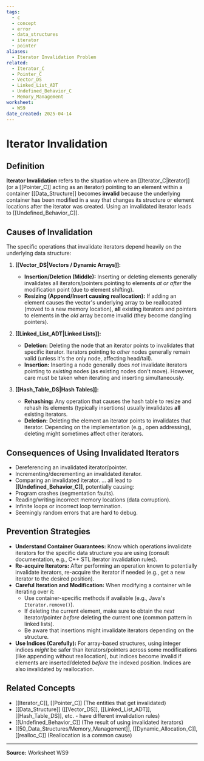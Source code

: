 ```yaml
---
tags:
  - c
  - concept
  - error
  - data_structures
  - iterator
  - pointer
aliases:
  - Iterator Invalidation Problem
related:
  - Iterator_C
  - Pointer_C
  - Vector_DS
  - Linked_List_ADT
  - Undefined_Behavior_C
  - Memory_Management
worksheet:
  - WS9
date_created: 2025-04-14
---
```

# Iterator Invalidation

## Definition

**Iterator Invalidation** refers to the situation where an [[Iterator_C|iterator]] (or a [[Pointer_C]] acting as an iterator) pointing to an element within a container [[Data_Structure]] becomes **invalid** because the underlying container has been modified in a way that changes its structure or element locations after the iterator was created. Using an invalidated iterator leads to [[Undefined_Behavior_C]].

## Causes of Invalidation

The specific operations that invalidate iterators depend heavily on the underlying data structure:

1.  **[[Vector_DS|Vectors / Dynamic Arrays]]:**
    -   **Insertion/Deletion (Middle):** Inserting or deleting elements generally invalidates all iterators/pointers pointing to elements *at or after* the modification point (due to element shifting).
    -   **Resizing (Append/Insert causing reallocation):** If adding an element causes the vector's underlying array to be reallocated (moved to a new memory location), **all** existing iterators and pointers to elements in the *old* array become invalid (they become dangling pointers).

2.  **[[Linked_List_ADT|Linked Lists]]:**
    -   **Deletion:** Deleting the node that an iterator points to invalidates that specific iterator. Iterators pointing to *other* nodes generally remain valid (unless it's the only node, affecting head/tail).
    -   **Insertion:** Inserting a node generally does *not* invalidate iterators pointing to *existing* nodes (as existing nodes don't move). However, care must be taken when iterating and inserting simultaneously.

3.  **[[Hash_Table_DS|Hash Tables]]:**
    -   **Rehashing:** Any operation that causes the hash table to resize and rehash its elements (typically insertions) usually invalidates **all** existing iterators.
    -   **Deletion:** Deleting the element an iterator points to invalidates that iterator. Depending on the implementation (e.g., open addressing), deleting might sometimes affect other iterators.

## Consequences of Using Invalidated Iterators

- Dereferencing an invalidated iterator/pointer.
- Incrementing/decrementing an invalidated iterator.
- Comparing an invalidated iterator.
... all lead to **[[Undefined_Behavior_C]]**, potentially causing:
- Program crashes (segmentation faults).
- Reading/writing incorrect memory locations (data corruption).
- Infinite loops or incorrect loop termination.
- Seemingly random errors that are hard to debug.

## Prevention Strategies

- **Understand Container Guarantees:** Know which operations invalidate iterators for the specific data structure you are using (consult documentation, e.g., C++ STL iterator invalidation rules).
- **Re-acquire Iterators:** After performing an operation known to potentially invalidate iterators, re-acquire the iterator if needed (e.g., get a new iterator to the desired position).
- **Careful Iteration and Modification:** When modifying a container while iterating over it:
    - Use container-specific methods if available (e.g., Java's `Iterator.remove()`).
    - If deleting the current element, make sure to obtain the *next* iterator/pointer *before* deleting the current one (common pattern in linked lists).
    - Be aware that insertions might invalidate iterators depending on the structure.
- **Use Indices (Carefully):** For array-based structures, using integer indices *might* be safer than iterators/pointers across some modifications (like appending without reallocation), but indices become invalid if elements are inserted/deleted *before* the indexed position. Indices are also invalidated by reallocation.

## Related Concepts
- [[Iterator_C]], [[Pointer_C]] (The entities that get invalidated)
- [[Data_Structure]] ([[Vector_DS]], [[Linked_List_ADT]], [[Hash_Table_DS]], etc. - have different invalidation rules)
- [[Undefined_Behavior_C]] (The result of using invalidated iterators)
- [[50_Data_Structures/Memory_Management]], [[Dynamic_Allocation_C]], [[realloc_C]] (Reallocation is a common cause)

---
**Source:** Worksheet WS9